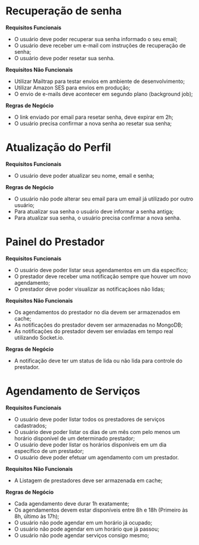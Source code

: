 # Recuperação de senha

**Requisitos Funcionais**

- O usuário deve poder recuperar sua senha informado o seu email;
- O usuário deve receber um e-mail com instruções de recuperação de senha;
- O usuário deve poder resetar sua senha.

**Requisitos Não Funcionais**

- Utilizar Mailtrap para testar envios em ambiente de desenvolvimento;
- Utilizar Amazon SES para envios em produção;
- O envio de e-mails deve acontecer em segundo plano (background job);

**Regras de Negócio**

- O link enviado por email para resetar senha, deve expirar em 2h;
- O usuário precisa confirmar a nova senha ao resetar sua senha;

# Atualização do Perfil

**Requisitos Funcionais**

- O usuário deve poder atualizar seu nome, email e senha;

**Regras de Negócio**

- O usuário não pode alterar seu email para um email já utilizado por outro usuário;
- Para atualizar sua senha o usuário deve informar a senha antiga;
- Para atualizar sua senha, o usuário precisa confirmar a nova senha.

# Painel do Prestador

**Requisitos Funcionais**

- O usuário deve poder listar seus agendamentos em um dia específico;
- O prestador deve receber uma notificação sempre que houver um novo agendamento;
- O prestador deve poder visualizar as notificaçãoes não lidas;

**Requisitos Não Funcionais**

- Os agendamentos do prestador no dia devem ser armazenados em cache;
- As notificações do prestador devem ser armazenadas no MongoDB;
- As notificações do prestador devem ser enviadas em tempo real utilizando Socket.io.

**Regras de Negócio**

- A notificação deve ter um status de lida ou não lida para controle do prestador.

# Agendamento de Serviços

**Requisitos Funcionais**

- O usuário deve poder listar todos os prestadores de serviços cadastrados;
- O usuário deve poder listar os dias de um mês com pelo menos um horário disponível de um determinado prestador;
- O usuário deve poder listar os horários disponíveis em um dia específico de um prestador;
- O usuário deve poder efetuar um agendamento com um prestador.

**Requisitos Não Funcionais**

- A Listagem de prestadores deve ser armazenada em cache;

**Regras de Negócio**

- Cada agendamento deve durar 1h exatamente;
- Os agendamentos devem estar disponíveis entre 8h e 18h (Primeiro às 8h, último às 17h);
- O usuário não pode agendar em um horário já ocupado;
- O usuário não pode agendar em um horário que já passou;
- O usuário não pode agendar serviços consigo mesmo;
